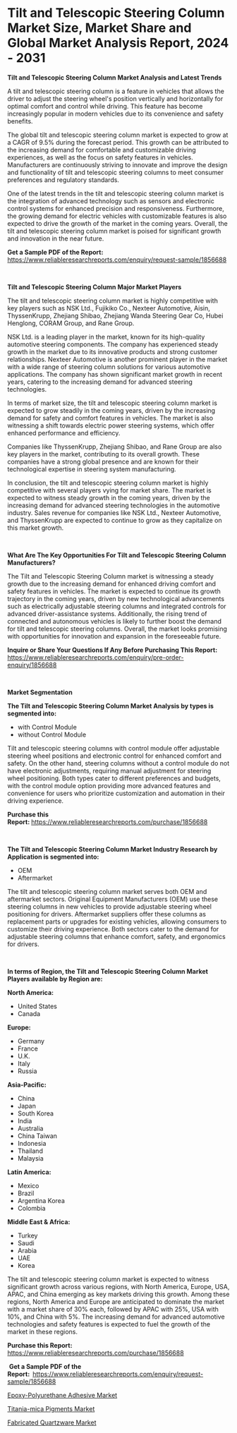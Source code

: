 <p><h1>Tilt and Telescopic Steering Column Market Size, Market Share and Global Market Analysis Report, 2024 - 2031</h1></p><p><strong>Tilt and Telescopic Steering Column Market Analysis and Latest Trends</strong></p>
<p><p>A tilt and telescopic steering column is a feature in vehicles that allows the driver to adjust the steering wheel's position vertically and horizontally for optimal comfort and control while driving. This feature has become increasingly popular in modern vehicles due to its convenience and safety benefits.</p><p>The global tilt and telescopic steering column market is expected to grow at a CAGR of 9.5% during the forecast period. This growth can be attributed to the increasing demand for comfortable and customizable driving experiences, as well as the focus on safety features in vehicles. Manufacturers are continuously striving to innovate and improve the design and functionality of tilt and telescopic steering columns to meet consumer preferences and regulatory standards.</p><p>One of the latest trends in the tilt and telescopic steering column market is the integration of advanced technology such as sensors and electronic control systems for enhanced precision and responsiveness. Furthermore, the growing demand for electric vehicles with customizable features is also expected to drive the growth of the market in the coming years. Overall, the tilt and telescopic steering column market is poised for significant growth and innovation in the near future.</p></p>
<p><strong>Get a Sample PDF of the Report:&nbsp;</strong> <a href="https://www.reliableresearchreports.com/enquiry/request-sample/1856688">https://www.reliableresearchreports.com/enquiry/request-sample/1856688</a></p>
<p>&nbsp;</p>
<p><strong>Tilt and Telescopic Steering Column Major Market Players</strong></p>
<p><p>The tilt and telescopic steering column market is highly competitive with key players such as NSK Ltd., Fujikiko Co., Nexteer Automotive, Aisin, ThyssenKrupp, Zhejiang Shibao, Zhejiang Wanda Steering Gear Co, Hubei Henglong, CORAM Group, and Rane Group. </p><p>NSK Ltd. is a leading player in the market, known for its high-quality automotive steering components. The company has experienced steady growth in the market due to its innovative products and strong customer relationships. Nexteer Automotive is another prominent player in the market with a wide range of steering column solutions for various automotive applications. The company has shown significant market growth in recent years, catering to the increasing demand for advanced steering technologies.</p><p>In terms of market size, the tilt and telescopic steering column market is expected to grow steadily in the coming years, driven by the increasing demand for safety and comfort features in vehicles. The market is also witnessing a shift towards electric power steering systems, which offer enhanced performance and efficiency.</p><p>Companies like ThyssenKrupp, Zhejiang Shibao, and Rane Group are also key players in the market, contributing to its overall growth. These companies have a strong global presence and are known for their technological expertise in steering system manufacturing.</p><p>In conclusion, the tilt and telescopic steering column market is highly competitive with several players vying for market share. The market is expected to witness steady growth in the coming years, driven by the increasing demand for advanced steering technologies in the automotive industry. Sales revenue for companies like NSK Ltd., Nexteer Automotive, and ThyssenKrupp are expected to continue to grow as they capitalize on this market growth.</p></p>
<p>&nbsp;</p>
<p><strong>What Are The Key Opportunities For Tilt and Telescopic Steering Column Manufacturers?</strong></p>
<p><p>The Tilt and Telescopic Steering Column market is witnessing a steady growth due to the increasing demand for enhanced driving comfort and safety features in vehicles. The market is expected to continue its growth trajectory in the coming years, driven by new technological advancements such as electrically adjustable steering columns and integrated controls for advanced driver-assistance systems. Additionally, the rising trend of connected and autonomous vehicles is likely to further boost the demand for tilt and telescopic steering columns. Overall, the market looks promising with opportunities for innovation and expansion in the foreseeable future.</p></p>
<p><strong>Inquire or Share Your Questions If Any Before Purchasing This Report:</strong> <a href="https://www.reliableresearchreports.com/enquiry/pre-order-enquiry/1856688">https://www.reliableresearchreports.com/enquiry/pre-order-enquiry/1856688</a></p>
<p>&nbsp;</p>
<p><strong>Market Segmentation</strong></p>
<p><strong>The Tilt and Telescopic Steering Column Market Analysis by types is segmented into:</strong></p>
<p><ul><li>with Control Module</li><li>without Control Module</li></ul></p>
<p><p>Tilt and telescopic steering columns with control module offer adjustable steering wheel positions and electronic control for enhanced comfort and safety. On the other hand, steering columns without a control module do not have electronic adjustments, requiring manual adjustment for steering wheel positioning. Both types cater to different preferences and budgets, with the control module option providing more advanced features and convenience for users who prioritize customization and automation in their driving experience.</p></p>
<p><strong>Purchase this Report:&nbsp;</strong><a href="https://www.reliableresearchreports.com/purchase/1856688">https://www.reliableresearchreports.com/purchase/1856688</a></p>
<p>&nbsp;</p>
<p><strong>The Tilt and Telescopic Steering Column Market Industry Research by Application is segmented into:</strong></p>
<p><ul><li>OEM</li><li>Aftermarket</li></ul></p>
<p><p>The tilt and telescopic steering column market serves both OEM and aftermarket sectors. Original Equipment Manufacturers (OEM) use these steering columns in new vehicles to provide adjustable steering wheel positioning for drivers. Aftermarket suppliers offer these columns as replacement parts or upgrades for existing vehicles, allowing consumers to customize their driving experience. Both sectors cater to the demand for adjustable steering columns that enhance comfort, safety, and ergonomics for drivers.</p></p>
<p>&nbsp;</p>
<p><strong>In terms of Region, the Tilt and Telescopic Steering Column Market Players available by Region are:</strong></p>
<p>
    <p> <strong> North America: </strong>
        <ul>
            <li>United States</li>
            <li>Canada</li>
        </ul>
        </p> 
    <p> <strong> Europe: </strong>
        <ul>
            <li>Germany</li>
            <li>France</li>
            <li>U.K.</li>
            <li>Italy</li>
            <li>Russia</li>
        </ul>
        </p> 
    <p> <strong> Asia-Pacific: </strong>
        <ul>
            <li>China</li>
            <li>Japan</li>
            <li>South Korea</li>
            <li>India</li>
            <li>Australia</li>
            <li>China Taiwan</li>
            <li>Indonesia</li>
            <li>Thailand</li>
            <li>Malaysia</li>
        </ul>
        </p> 
    <p> <strong> Latin America: </strong>
        <ul>
            <li>Mexico</li>
            <li>Brazil</li>
            <li>Argentina Korea</li>
            <li>Colombia</li>
        </ul>
        </p> 
    <p> <strong> Middle East & Africa: </strong>
        <ul>
            <li>Turkey</li>
            <li>Saudi</li>
            <li>Arabia</li>
            <li>UAE</li>
            <li>Korea</li>
        </ul>
    </p>
    </p>
<p><p>The tilt and telescopic steering column market is expected to witness significant growth across various regions, with North America, Europe, USA, APAC, and China emerging as key markets driving this growth. Among these regions, North America and Europe are anticipated to dominate the market with a market share of 30% each, followed by APAC with 25%, USA with 10%, and China with 5%. The increasing demand for advanced automotive technologies and safety features is expected to fuel the growth of the market in these regions.</p></p>
<p><strong>Purchase this Report: </strong><a href="https://www.reliableresearchreports.com/purchase/1856688">https://www.reliableresearchreports.com/purchase/1856688</a></p>
<p>&nbsp;<strong>Get a Sample PDF of the Report:&nbsp;&nbsp;</strong><a href="https://www.reliableresearchreports.com/enquiry/request-sample/1856688">https://www.reliableresearchreports.com/enquiry/request-sample/1856688</a></p>
<p><strong></strong></p>
<p><p><a href="https://view.publitas.com/reportprime-1/epoxy-polyurethane-adhesive-market-a-comprehensive-report-of-its-market-share-growth-trends-2023-2030/">Epoxy-Polyurethane Adhesive Market</a></p><p><a href="https://view.publitas.com/reportprime-1/titania-mica-pigments-market-size-furnishes-valuable-information-encompassing-market-share-market-trends-and-projections-spanning-from-2023-to-2030/">Titania-mica Pigments Market</a></p><p><a href="https://view.publitas.com/reportprime-1/fabricated-quartzware-market-size-share-trends-analysis-report-by-material-by-type-by-end-user-by-region-and-segment-forecasts-2023-2030/">Fabricated Quartzware Market</a></p></p>